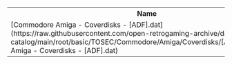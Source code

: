 <table>
<tr><th>Name</th><th>Size</th></tr>
<tr><td>[Commodore Amiga - Coverdisks - [ADF].dat](https://raw.githubusercontent.com/open-retrogaming-archive/dat-catalog/main/root/basic/TOSEC/Commodore/Amiga/Coverdisks/[ADF]/Commodore Amiga - Coverdisks - [ADF].dat)</td><td>1139484</td></tr>
</table>
